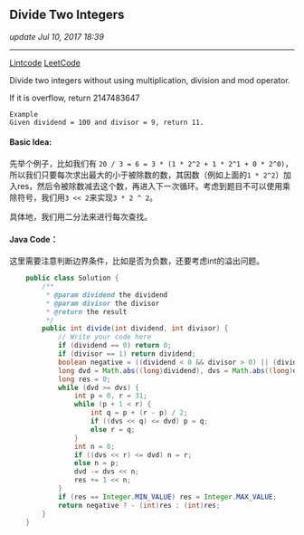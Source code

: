 ## Divide Two Integers
_update Jul 10, 2017 18:39_

---
[Lintcode](http://www.lintcode.com/en/problem/divide-two-integers/)
[LeetCode](https://leetcode.com/problems/divide-two-integers/description/)

Divide two integers without using multiplication, division and mod operator.

If it is overflow, return 2147483647

    Example
    Given dividend = 100 and divisor = 9, return 11.
    
#### Basic Idea:
先举个例子，比如我们有 `20 / 3 = 6 = 3 * (1 * 2^2 + 1 * 2^1 + 0 * 2^0)`，所以我们只要每次求出最大的小于被除数的数，其因数（例如上面的`1 * 2^2`）加入res，然后令被除数减去这个数，再进入下一次循环。考虑到题目不可以使用乘除符号，我们用`3 << 2`来实现`3 * 2 ^ 2`。

具体地，我们用二分法来进行每次查找。

#### Java Code：
这里需要注意判断边界条件，比如是否为负数，还要考虑int的溢出问题。
```java
    public class Solution {
        /**
         * @param dividend the dividend
         * @param divisor the divisor
         * @return the result
         */
        public int divide(int dividend, int divisor) {
            // Write your code here
            if (dividend == 0) return 0;
            if (divisor == 1) return dividend;
            boolean negative = ((dividend < 0 && divisor > 0) || (dividend > 0 && divisor < 0));
            long dvd = Math.abs((long)dividend), dvs = Math.abs((long)divisor);
            long res = 0;
            while (dvd >= dvs) {
                int p = 0, r = 31;
                while (p + 1 < r) {
                    int q = p + (r - p) / 2;
                    if ((dvs << q) <= dvd) p = q;
                    else r = q;
                }
                int n = 0;
                if ((dvs << r) <= dvd) n = r;
                else n = p;
                dvd -= dvs << n;
                res += 1 << n;
            }
            if (res == Integer.MIN_VALUE) res = Integer.MAX_VALUE;
            return negative ? - (int)res : (int)res;
        }
    }
```
